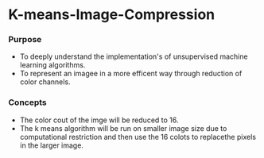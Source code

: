 # K-means-Image-Compression
### Purpose
* To deeply understand the implementation's of unsupervised machine learning algorithms. 
* To represent an imagee in a more efficent way through reduction of color channels.
### Concepts
* The color cout of the imge will be reduced to 16. 
* The k means algorithm will be run on smaller image size  due to computational restriction and then use the 16 colots to replacethe pixels in the larger image.  
